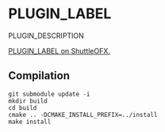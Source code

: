 PLUGIN_LABEL
============

PLUGIN_DESCRIPTION

[PLUGIN_LABEL on ShuttleOFX.](http://shuttleofx.org/plugin/PLUGIN_UID)

## Compilation

```
git submodule update -i
mkdir build
cd build
cmake .. -DCMAKE_INSTALL_PREFIX=../install
make install
```
